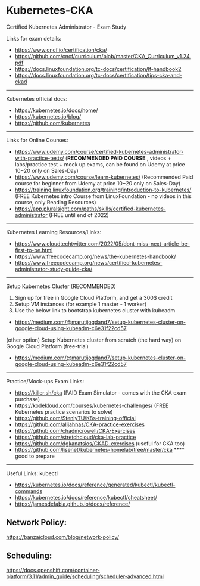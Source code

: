 # Kubernetes-CKA
Certified Kubernetes Administrator - Exam Study

Links for exam details:
- https://www.cncf.io/certification/cka/
- https://github.com/cncf/curriculum/blob/master/CKA_Curriculum_v1.24.pdf
- https://docs.linuxfoundation.org/tc-docs/certification/lf-handbook2
- https://docs.linuxfoundation.org/tc-docs/certification/tips-cka-and-ckad


---
Kubernetes official docs:
- https://kubernetes.io/docs/home/
- https://kubernetes.io/blog/
- https://github.com/kubernetes


---
Links for  Online Courses:
- https://www.udemy.com/course/certified-kubernetes-administrator-with-practice-tests/  (**RECOMMENDED PAID COURSE** , videos + labs/practice test + mock up exams, can be found on Udemy at price 10$-20$ only on Sales-Day)
- https://www.udemy.com/course/learn-kubernetes/ (Recommended Paid course for beginner from Udemy at price 10$-20$ only on Sales-Day)
- https://training.linuxfoundation.org/training/introduction-to-kubernetes/  (FREE Kubernetes intro Course from LinuxFoundation - no videos in this course, only Reading Resources)
- https://app.pluralsight.com/paths/skills/certified-kubernetes-administrator (FREE until end of 2022)


---
Kubernetes Learning Resources/Links:
- https://www.cloudtechtwitter.com/2022/05/dont-miss-next-article-be-first-to-be.html
- https://www.freecodecamp.org/news/the-kubernetes-handbook/
- https://www.freecodecamp.org/news/certified-kubernetes-administrator-study-guide-cka/


---
Setup Kubernetes Cluster
(RECOMMENDED)
1. Sign up for free in Google Cloud Platform, and get a 300$ credit
2. Setup  VM instances (for example 1 master - 1 worker)
3. Use the below link to bootstrap kubernetes cluster with kubeadm
- https://medium.com/@marutijogdand7/setup-kubernetes-cluster-on-google-cloud-using-kubeadm-c6e31f22cd57

(other option)
Setup Kubernetes cluster from scratch (the hard way) on Google Cloud Platform (free-trial)
- https://medium.com/@marutijogdand7/setup-kubernetes-cluster-on-google-cloud-using-kubeadm-c6e31f22cd57


---
Practice/Mock-ups Exam Links:
- https://killer.sh/cka (PAID Exam Simulator - comes with the CKA exam purchase)
- https://kodekloud.com/courses/kubernetes-challenges/  (FREE Kubernetes practice scenarios to solve)
- https://github.com/StenlyTU/K8s-training-official
- https://github.com/alijahnas/CKA-practice-exercises
- https://github.com/chadmcrowell/CKA-Exercises
- https://github.com/stretchcloud/cka-lab-practice
- https://github.com/dgkanatsios/CKAD-exercises (useful for CKA too)
- https://github.com/lisenet/kubernetes-homelab/tree/master/cka **** good to prepare

---

Useful Links:
kubectl
- https://kubernetes.io/docs/reference/generated/kubectl/kubectl-commands
- https://kubernetes.io/docs/reference/kubectl/cheatsheet/
- https://jamesdefabia.github.io/docs/reference/

## Network Policy:
https://banzaicloud.com/blog/network-policy/

## Scheduling:
https://docs.openshift.com/container-platform/3.11/admin_guide/scheduling/scheduler-advanced.html
